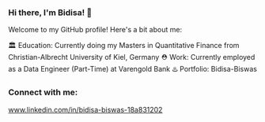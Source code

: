### Hi there, I'm Bidisa! 👋

Welcome to my GitHub profile! Here's a bit about me:

🏛️ Education: Currently doing my Masters in Quantitative Finance from Christian-Albrecht University of Kiel, Germany
⛑️ Work: Currently employed as a Data Engineer (Part-Time) at Varengold Bank
♨️ Portfolio: Bidisa-Biswas
 
### Connect with me:
www.linkedin.com/in/bidisa-biswas-18a831202


